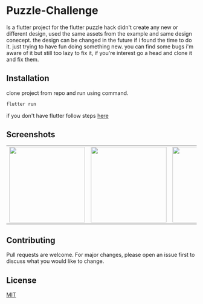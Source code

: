 # Puzzle-Challenge
Is a flutter project for the flutter puzzle hack didn't create any new or different design, used the same assets from the example and same design conecept. the design can be changed in the future if i found the time to do it. just trying to have fun doing something new. you can find some bugs i'm aware of it but still too lazy to fix it, if you're interest go a head and clone it and fix them.


## Installation

clone project from repo and run using command.

```bash
flutter run
```

if you don't have flutter follow steps [here](https://flutter.dev/docs/get-started/install)


## Screenshots
<table>

<tr>
    <td> <img src="https://user-images.githubusercontent.com/24971915/161253986-6b6c905c-b40c-48f2-9046-62e83d466c6e.png" width="200" /></td>
    <td><img src="https://user-images.githubusercontent.com/24971915/161254000-8ccfd0a8-eb36-43b8-8aed-722b497111ce.png" width="200" /></td>
    <td> <img src="https://user-images.githubusercontent.com/24971915/161254232-e33d4ba9-8bd9-4168-84f9-a8953abe80f5.png" width="200" /></td>
    <td> <img src="https://user-images.githubusercontent.com/24971915/161254004-93ed01ce-22d4-47ac-a8f1-47dca7f0e845.png" width="200" /></td>
    </tr>




</table>

## Contributing
Pull requests are welcome. For major changes, please open an issue first to discuss what you would like to change.


## License
[MIT](https://choosealicense.com/licenses/mit/)